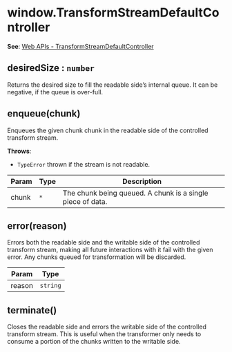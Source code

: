 
<a name="transformstreamdefaultcontroller" id="transformstreamdefaultcontroller"></a>

# window.TransformStreamDefaultController
**See**: [Web APIs - TransformStreamDefaultController](https://developer.mozilla.org/en-US/docs/Web/API/TransformStreamDefaultController)  


<a name="transformstreamdefaultcontroller-desiredsize" id="transformstreamdefaultcontroller-desiredsize"></a>

## desiredSize : `number`
Returns the desired size to fill the readable side’s internal queue.
It can be negative, if the queue is over-full.



<a name="transformstreamdefaultcontroller-enqueue" id="transformstreamdefaultcontroller-enqueue"></a>

## enqueue(chunk)
Enqueues the given chunk chunk in the readable side of the controlled transform stream.

**Throws**:

- `TypeError` thrown if the stream is not readable.


| Param | Type | Description |
| --- | --- | --- |
| chunk | `*` | The chunk being queued. A chunk is a single piece of data. |



<a name="transformstreamdefaultcontroller-error" id="transformstreamdefaultcontroller-error"></a>

## error(reason)
Errors both the readable side and the writable side of the controlled transform stream,
making all future interactions with it fail with the given error.
Any chunks queued for transformation will be discarded.


| Param | Type |
| --- | --- |
| reason | `string` | 



<a name="transformstreamdefaultcontroller-terminate" id="transformstreamdefaultcontroller-terminate"></a>

## terminate()
Closes the readable side and errors the writable side of the controlled transform stream.
This is useful when the transformer only needs to consume a portion of the chunks written to the writable side.


  